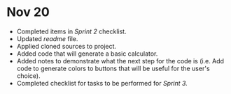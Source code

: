 # Nov 20
* Completed items in _Sprint 2_ checklist. 
* Updated _readme_ file. 
* Applied cloned sources to project.
* Added code that will generate a basic calculator.
* Added notes to demonstrate what the next step for the code is (i.e. Add code to generate colors to buttons that will be useful for the user's choice).
* Completed checklist for tasks to be performed for _Sprint 3._

